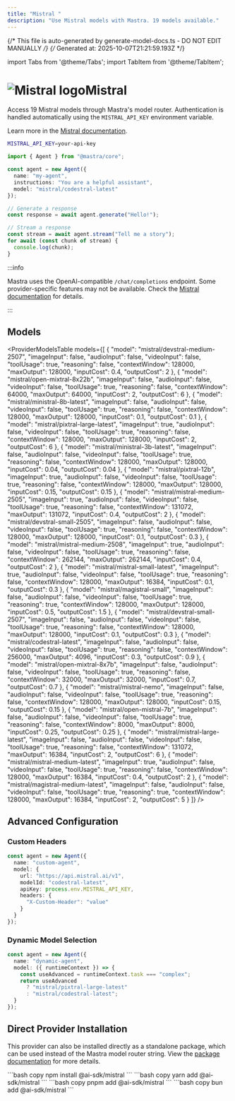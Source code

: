 ```yaml
---
title: "Mistral "
description: "Use Mistral models with Mastra. 19 models available."
---
```


{/* This file is auto-generated by generate-model-docs.ts - DO NOT EDIT MANUALLY */}
{/* Generated at: 2025-10-07T21:21:59.193Z */}

import Tabs from '@theme/Tabs';
import TabItem from '@theme/TabItem';

# <img src="https://models.dev/logos/mistral.svg" alt="Mistral logo" className="inline w-8 h-8 mr-2 align-middle dark:invert dark:brightness-0 dark:contrast-200" />Mistral

Access 19 Mistral models through Mastra's model router. Authentication is handled automatically using the `MISTRAL_API_KEY` environment variable.

Learn more in the [Mistral documentation](https://docs.mistral.ai/getting-started/models/).

```bash
MISTRAL_API_KEY=your-api-key
```

```typescript
import { Agent } from "@mastra/core";

const agent = new Agent({
  name: "my-agent",
  instructions: "You are a helpful assistant",
  model: "mistral/codestral-latest"
});

// Generate a response
const response = await agent.generate("Hello!");

// Stream a response
const stream = await agent.stream("Tell me a story");
for await (const chunk of stream) {
  console.log(chunk);
}
```

:::info

Mastra uses the OpenAI-compatible `/chat/completions` endpoint. Some provider-specific features may not be available. Check the [Mistral documentation](https://docs.mistral.ai/getting-started/models/) for details.

:::

## Models

<ProviderModelsTable 
  models={[
  {
    "model": "mistral/devstral-medium-2507",
    "imageInput": false,
    "audioInput": false,
    "videoInput": false,
    "toolUsage": true,
    "reasoning": false,
    "contextWindow": 128000,
    "maxOutput": 128000,
    "inputCost": 0.4,
    "outputCost": 2
  },
  {
    "model": "mistral/open-mixtral-8x22b",
    "imageInput": false,
    "audioInput": false,
    "videoInput": false,
    "toolUsage": true,
    "reasoning": false,
    "contextWindow": 64000,
    "maxOutput": 64000,
    "inputCost": 2,
    "outputCost": 6
  },
  {
    "model": "mistral/ministral-8b-latest",
    "imageInput": false,
    "audioInput": false,
    "videoInput": false,
    "toolUsage": true,
    "reasoning": false,
    "contextWindow": 128000,
    "maxOutput": 128000,
    "inputCost": 0.1,
    "outputCost": 0.1
  },
  {
    "model": "mistral/pixtral-large-latest",
    "imageInput": true,
    "audioInput": false,
    "videoInput": false,
    "toolUsage": true,
    "reasoning": false,
    "contextWindow": 128000,
    "maxOutput": 128000,
    "inputCost": 2,
    "outputCost": 6
  },
  {
    "model": "mistral/ministral-3b-latest",
    "imageInput": false,
    "audioInput": false,
    "videoInput": false,
    "toolUsage": true,
    "reasoning": false,
    "contextWindow": 128000,
    "maxOutput": 128000,
    "inputCost": 0.04,
    "outputCost": 0.04
  },
  {
    "model": "mistral/pixtral-12b",
    "imageInput": true,
    "audioInput": false,
    "videoInput": false,
    "toolUsage": true,
    "reasoning": false,
    "contextWindow": 128000,
    "maxOutput": 128000,
    "inputCost": 0.15,
    "outputCost": 0.15
  },
  {
    "model": "mistral/mistral-medium-2505",
    "imageInput": true,
    "audioInput": false,
    "videoInput": false,
    "toolUsage": true,
    "reasoning": false,
    "contextWindow": 131072,
    "maxOutput": 131072,
    "inputCost": 0.4,
    "outputCost": 2
  },
  {
    "model": "mistral/devstral-small-2505",
    "imageInput": false,
    "audioInput": false,
    "videoInput": false,
    "toolUsage": true,
    "reasoning": false,
    "contextWindow": 128000,
    "maxOutput": 128000,
    "inputCost": 0.1,
    "outputCost": 0.3
  },
  {
    "model": "mistral/mistral-medium-2508",
    "imageInput": true,
    "audioInput": false,
    "videoInput": false,
    "toolUsage": true,
    "reasoning": false,
    "contextWindow": 262144,
    "maxOutput": 262144,
    "inputCost": 0.4,
    "outputCost": 2
  },
  {
    "model": "mistral/mistral-small-latest",
    "imageInput": true,
    "audioInput": false,
    "videoInput": false,
    "toolUsage": true,
    "reasoning": false,
    "contextWindow": 128000,
    "maxOutput": 16384,
    "inputCost": 0.1,
    "outputCost": 0.3
  },
  {
    "model": "mistral/magistral-small",
    "imageInput": false,
    "audioInput": false,
    "videoInput": false,
    "toolUsage": true,
    "reasoning": true,
    "contextWindow": 128000,
    "maxOutput": 128000,
    "inputCost": 0.5,
    "outputCost": 1.5
  },
  {
    "model": "mistral/devstral-small-2507",
    "imageInput": false,
    "audioInput": false,
    "videoInput": false,
    "toolUsage": true,
    "reasoning": false,
    "contextWindow": 128000,
    "maxOutput": 128000,
    "inputCost": 0.1,
    "outputCost": 0.3
  },
  {
    "model": "mistral/codestral-latest",
    "imageInput": false,
    "audioInput": false,
    "videoInput": false,
    "toolUsage": true,
    "reasoning": false,
    "contextWindow": 256000,
    "maxOutput": 4096,
    "inputCost": 0.3,
    "outputCost": 0.9
  },
  {
    "model": "mistral/open-mixtral-8x7b",
    "imageInput": false,
    "audioInput": false,
    "videoInput": false,
    "toolUsage": true,
    "reasoning": false,
    "contextWindow": 32000,
    "maxOutput": 32000,
    "inputCost": 0.7,
    "outputCost": 0.7
  },
  {
    "model": "mistral/mistral-nemo",
    "imageInput": false,
    "audioInput": false,
    "videoInput": false,
    "toolUsage": true,
    "reasoning": false,
    "contextWindow": 128000,
    "maxOutput": 128000,
    "inputCost": 0.15,
    "outputCost": 0.15
  },
  {
    "model": "mistral/open-mistral-7b",
    "imageInput": false,
    "audioInput": false,
    "videoInput": false,
    "toolUsage": true,
    "reasoning": false,
    "contextWindow": 8000,
    "maxOutput": 8000,
    "inputCost": 0.25,
    "outputCost": 0.25
  },
  {
    "model": "mistral/mistral-large-latest",
    "imageInput": false,
    "audioInput": false,
    "videoInput": false,
    "toolUsage": true,
    "reasoning": false,
    "contextWindow": 131072,
    "maxOutput": 16384,
    "inputCost": 2,
    "outputCost": 6
  },
  {
    "model": "mistral/mistral-medium-latest",
    "imageInput": true,
    "audioInput": false,
    "videoInput": false,
    "toolUsage": true,
    "reasoning": false,
    "contextWindow": 128000,
    "maxOutput": 16384,
    "inputCost": 0.4,
    "outputCost": 2
  },
  {
    "model": "mistral/magistral-medium-latest",
    "imageInput": false,
    "audioInput": false,
    "videoInput": false,
    "toolUsage": true,
    "reasoning": true,
    "contextWindow": 128000,
    "maxOutput": 16384,
    "inputCost": 2,
    "outputCost": 5
  }
]}
/>

## Advanced Configuration

### Custom Headers

```typescript
const agent = new Agent({
  name: "custom-agent",
  model: {
    url: "https://api.mistral.ai/v1",
    modelId: "codestral-latest",
    apiKey: process.env.MISTRAL_API_KEY,
    headers: {
      "X-Custom-Header": "value"
    }
  }
});
```

### Dynamic Model Selection

```typescript
const agent = new Agent({
  name: "dynamic-agent",
  model: ({ runtimeContext }) => {
    const useAdvanced = runtimeContext.task === "complex";
    return useAdvanced 
      ? "mistral/pixtral-large-latest"
      : "mistral/codestral-latest";
  }
});
```

## Direct Provider Installation

This provider can also be installed directly as a standalone package, which can be used instead of the Mastra model router string. View the [package documentation](https://www.npmjs.com/package/@ai-sdk/mistral) for more details.

<Tabs groupId="package-manager">
  <TabItem value="npm" label="npm" default>
    ```bash copy
    npm install @ai-sdk/mistral
    ```
  </TabItem>
  <TabItem value="yarn" label="yarn">
    ```bash copy
    yarn add @ai-sdk/mistral
    ```
  </TabItem>
  <TabItem value="pnpm" label="pnpm">
    ```bash copy
    pnpm add @ai-sdk/mistral
    ```
  </TabItem>
  <TabItem value="bun" label="bun">
    ```bash copy
    bun add @ai-sdk/mistral
    ```
  </TabItem>
</Tabs>
